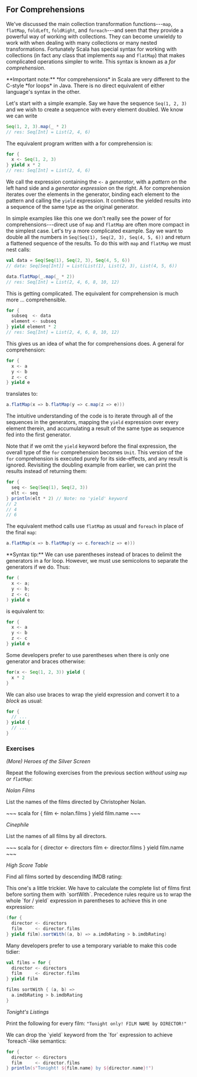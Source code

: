 ## For Comprehensions

We've discussed the main collection transformation functions---`map`, `flatMap`, `foldLeft`, `foldRight`, and `foreach`---and seen that they provide a powerful way of working with collections. They can become unwieldy to work with when dealing with many collections or many nested transformations. Fortunately Scala has special syntax for working with collections (in fact any class that implements `map` and `flatMap`) that makes complicated operations simpler to write. This syntax is known as a *for comprehension*.

<div class="alert alert-warning">
**Important note:** *for comprehensions* in Scala are very different to the C-style *for loops* in Java. There is no direct equivalent of either language's syntax in the other.
</div>

Let's start with a simple example. Say we have the sequence `Seq(1, 2, 3)` and we wish to create a sequence with every element doubled. We know we can write

~~~ scala
Seq(1, 2, 3).map(_ * 2)
// res: Seq[Int] = List(2, 4, 6)
~~~

The equivalent program written with a for comprehension is:

~~~ scala
for {
  x <- Seq(1, 2, 3)
} yield x * 2
// res: Seq[Int] = List(2, 4, 6)
~~~

We call the expression containing the `<-` a *generator*, with a *pattern* on the left hand side and a *generator expression* on the right. A for comprehension iterates over the elements in the generator, binding each element to the pattern and calling the `yield` expression. It combines the yielded results into a sequence of the same type as the original generator.

In simple examples like this one we don't really see the power of for comprehensions---direct use of `map` and `flatMap` are often more compact in the simplest case. Let's try a more complicated example. Say we want to double all the numbers in `Seq(Seq(1), Seq(2, 3), Seq(4, 5, 6))` and return a flattened sequence of the results. To do this with `map` and `flatMap` we must nest calls:

~~~ scala
val data = Seq(Seq(1), Seq(2, 3), Seq(4, 5, 6))
// data: Seq[Seq[Int]] = List(List(1), List(2, 3), List(4, 5, 6))

data.flatMap(_.map(_ * 2))
// res: Seq[Int] = List(2, 4, 6, 8, 10, 12)
~~~

This is getting complicated. The equivalent for comprehension is much more ... comprehensible.

~~~ scala
for {
  subseq  <- data
  element <- subseq
} yield element * 2
// res: Seq[Int] = List(2, 4, 6, 8, 10, 12)
~~~

This gives us an idea of what the for comprehensions does. A general for comprehension:

~~~ scala
for {
  x <- a
  y <- b
  z <- c
} yield e
~~~

translates to:

~~~ scala
a.flatMap(x => b.flatMap(y => c.map(z => e)))
~~~

The intuitive understanding of the code is to iterate through all of the sequences in the generators, mapping the `yield` expression over every element therein, and accumulating a result of the same type as sequence fed into the first generator.

Note that if we omit the `yield` keyword before the final expression, the overall type of the `for` comprehension becomes `Unit`. This version of the `for` comprehension is executed purely for its side-effects, and any result is ignored. Revisiting the doubling example from earlier, we can print the results instead of returning them:

~~~ scala
for {
  seq <- Seq(Seq(1), Seq(2, 3))
  elt <- seq
} println(elt * 2) // Note: no 'yield' keyword
// 2
// 4
// 6
~~~

The equivalent method calls use `flatMap` as usual and `foreach` in place of the final `map`:

~~~ scala
a.flatMap(x => b.flatMap(y => c.foreach(z => e)))
~~~

<div class="alert alert-info">
**Syntax tip:** We can use parentheses instead of braces to delimit the generators in a for loop. However, we must use semicolons to separate the generators if we do. Thus:

~~~ scala
for (
  x <- a;
  y <- b;
  z <- c;
) yield e
~~~

is equivalent to:

~~~ scala
for {
  x <- a
  y <- b
  z <- c
} yield e
~~~

Some developers prefer to use parentheses when there is only one generator and braces otherwise:

~~~ scala
for(x <- Seq(1, 2, 3)) yield {
  x * 2
}
~~~

We can also use braces to wrap the yield expression and convert it to a *block* as usual:

~~~ scala
for {
  // ...
} yield {
  // ...
}
~~~
</div>

### Exercises

*(More) Heroes of the Silver Screen*

Repeat the following exercises from the previous section *without using `map` or `flatMap`*:

*Nolan Films*

List the names of the films directed by Christopher Nolan.

<div class="solution">
~~~ scala
for {
  film <- nolan.films
} yield film.name
~~~
</div>

*Cinephile*

List the names of all films by all directors.

<div class="solution">
~~~ scala
for {
  director <- directors
  film     <- director.films
} yield film.name
~~~
</div>

*High Score Table*

Find all films sorted by descending IMDB rating:

<div class="solution">
This one's a little trickier. We have to calculate the complete list of films first before sorting them with `sortWith`. Precedence rules require us to wrap the whole `for / yield` expression in parentheses to achieve this in one expression:

~~~ scala
(for {
  director <- directors
  film     <- director.films
} yield film).sortWith((a, b) => a.imdbRating > b.imdbRating)
~~~

Many developers prefer to use a temporary variable to make this code tidier:

~~~ scala
val films = for {
  director <- directors
  film     <- director.films
} yield film

films sortWith { (a, b) =>
  a.imdbRating > b.imdbRating
}
~~~
</div>

*Tonight's Listings*

Print the following for every film: `"Tonight only! FILM NAME by DIRECTOR!"`

<div class="solution">
We can drop the `yield` keyword from the `for` expression to achieve `foreach`-like semantics:

~~~ scala
for {
  director <- directors
  film     <- director.films
} println(s"Tonight! ${film.name} by ${director.name}!")
~~~
</div>
